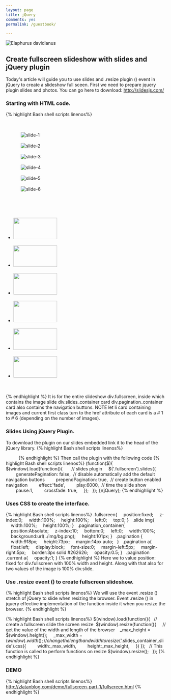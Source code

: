 ```yaml
---
layout: page
title: jQuery 
comments: yes
permalink: /guestbook/

---
```

![Elaphurus davidianus](http://zlatanblog.com/wp-content/uploads/picture/fullscreen-page.jpg "Père David's deer")

## Create fullscreen slideshow with slides and jQuery plugin
Today's article will guide you to use slides and .resize plugin () event in jQuery to create a slideshow full sceen.
First we need to prepare jquery plugin slides and photos. You can go here to download:
http://slidesjs.com/ 
### Starting with HTML code.
{% highlight Bash shell scripts linenos%}
<div class="fullscreen">
    <div class="slides_container">
        <div class="slide">
            <img src="img/slide_1.jpg" alt="slide-1"/>
        </div>
        <div class="slide">
            <img src="img/slide_2.jpg" alt="slide-2"/>
        </div>
        <div class="slide">
            <img src="img/slide_3.jpg" alt="slide-3"/>
        </div>
        <div class="slide">
            <img src="img/slide_4.jpg" alt="slide-4"/>
        </div>
        <div class="slide">
            <img src="img/slide_5.jpg" alt="slide-5"/>
        </div>
        <div class="slide">
            <img src="img/slide_6.jpg" alt="slide-6"/>
        </div>
    </div><!--end slide container-->
     
    <div class="pagination_container">
        <ul class="pagination">
            <li class="current"><a href="#1"><img src="img/slide_1.jpg" width="137px" height="67px"/></a></li>
            <li><a href="#2"><img src="img/slide_2.jpg" width="137px" height="67px"/></a></li>
            <li><a href="#3"><img src="img/slide_3.jpg" width="137px" height="67px"/></a></li>
            <li><a href="#4"><img src="img/slide_4.jpg" width="137px" height="67px"/></a></li>
            <li><a href="#5"><img src="img/slide_5.jpg" width="137px" height="67px"/></a></li>
            <li><a href="#6"><img src="img/slide_6.jpg" width="137px" height="67px"/></a></li>
        </ul>
    </div><!--pagination-->
</div><!--end fullscreen-->
{% endhighlight %}
It is for the entire slideshow div.fullscreen, inside which contains the image slide div.slides_container card div.pagination_container card also contains the navigation buttons. NOTE let li card containing images and current first class turn to the href attribute of each card is a # 1 to # 6 (depending on the number of images).

### Slides Using jQuery Plugin.
To download the plugin on our slides embedded link it to the head of the jQuery library.
{% highlight Bash shell scripts linenos%}
<head>
    <script src="javascript/jquery.js"></script>
    <script src="javascript/slides.min.jquery.js"></script>
</head>
{% endhighlight %}
Then call the plugin with the following code
{% highlight Bash shell scripts linenos%}
(function($){
$(window).load(function(){
 
    // slides plugin
    $('.fullscreen').slides({
        generatePagination: false,  // disable automatically add the default navigation buttons
        prependPagination: true,  // create button enabled navigation
        effect:'fade',
        play:6000,  // time the slide show
        pause:1, 
        crossfade: true,
    });
 
});
})(jQuery);
{% endhighlight %}

### Uses CSS to create the interface.
{% highlight Bash shell scripts linenos%}
.fullscreen{
    position:fixed;
    z-index:0;
    width:100%;
    height:100%;
    left:0;
    top:0;
}
 
.slide img{
    width:100%; 
    height:100%;
}
 
.pagination_container{
    position:Absolute;
    z-index:10;
    bottom:0;
    left:0;
    width:100%;
    background:url(../img/bg.png);
    height:101px;
}
 
.pagination {
    width:918px;
    height:73px;
    margin:14px auto;   
}
 
.pagination a{
    float:left;
    display:block;
    font-size:0;
    margin-left:5px;
    margin-right:5px;
    border:3px solid #262626;
    opacity:0.5;
}
 
.pagination .current a{
    opacity:1;
}
{% endhighlight %}
Here we to value position: fixed for div.fullscreen with 100% width and height. Along with that also for two values of the image is 100% div.slide.
### Use .resize event () to create fullscreen slideshow.
{% highlight Bash shell scripts linenos%}
We will use the event .resize () stretch of jQuery to slide when resizing the browser.
Event .resize () in jquery effective implementation of the function inside it when you resize the browser.
{% endhighlight %}

{% highlight Bash shell scripts linenos%}
$(window).load(function(){
 
// create a fullscreen slide the screen resize 
$(window).resize(function(){
    // get the value of the width and length of the browser    _max_height = $(window).height();
    _max_width = $(window).width();
 
    // change the length and width to resize    $('.slides_container,.slide').css({
        width:_max_width,
        height:_max_height,
    })
});
 
// This function is called to perform functions on resize
$(window).resize();
 
});
{% endhighlight %}

### DEMO
{% highlight Bash shell scripts linenos%}
http://zlatanblog.com/demo/fullscreen-part-1/fullscreen.html
{% endhighlight %}
